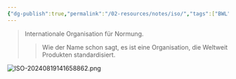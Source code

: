 ```yaml
---
{"dg-publish":true,"permalink":"/02-resources/notes/iso/","tags":["BWL","ISO"],"noteIcon":"","updated":"2025-08-26T16:35:04.851+02:00"}
---
```


>Internationale Organisation für Normung.
>>Wie der Name schon sagt, es ist eine Organisation, die Weltweit Produkten standardisiert.

![ISO-20240819141658862.png](/img/user/02%20-%20RESOURCES/Files/IMG/ISO-20240819141658862.png)